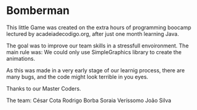 # Bomberman

This little Game was created on the extra hours of programming boocamp lectured by acadeiadecodigo.org,
after just one month learning Java.

The goal was to improve our team skills in a stressfull envoironment.
The main rule was:
We could only use SimpleGraphics library to create the animations.

As this was made in a very early stage of our learnig process, there are many bugs, and the code might look terrible in you eyes.

Thanks to our Master Coders.

The team:
César Cota
Rodrigo Borba
Soraia Veríssomo
João Silva

